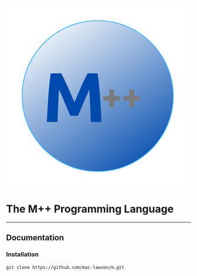 ![Logo](/img/m%2B%2B.png)
# The M++ Programming Language
---------------------------
## Documentation

### Installation
```
git clone https://github.com/mac-lawson/m.git
```
